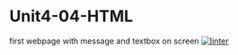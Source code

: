 # Unit4-04-HTML
first webpage with message and textbox on screen
[![linter](https://github.com/morgan-bronson/Unit4-04-HTML/workflows/linter/badge.svg)](https://github.com/marketplace/actions/super-linter)
